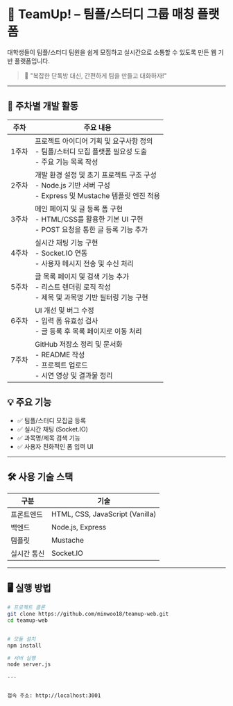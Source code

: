 # 🧩 TeamUp! – 팀플/스터디 그룹 매칭 플랫폼

대학생들이 팀플/스터디 팀원을 쉽게 모집하고 실시간으로 소통할 수 있도록 만든 웹 기반 플랫폼입니다.

> 🚀 "복잡한 단톡방 대신, 간편하게 팀을 만들고 대화하자!"

---

## 📅 주차별 개발 활동

| 주차 | 주요 내용 |
|------|-----------|
| 1주차 | 프로젝트 아이디어 기획 및 요구사항 정의<br>- 팀플/스터디 모집 플랫폼 필요성 도출<br>- 주요 기능 목록 작성 |
| 2주차 | 개발 환경 설정 및 초기 프로젝트 구조 구성<br>- Node.js 기반 서버 구성<br>- Express 및 Mustache 템플릿 엔진 적용 |
| 3주차 | 메인 페이지 및 글 등록 폼 구현<br>- HTML/CSS를 활용한 기본 UI 구현<br>- POST 요청을 통한 글 등록 기능 추가 |
| 4주차 | 실시간 채팅 기능 구현<br>- Socket.IO 연동<br>- 사용자 메시지 전송 및 수신 처리 |
| 5주차 | 글 목록 페이지 및 검색 기능 추가<br>- 리스트 렌더링 로직 작성<br>- 제목 및 과목명 기반 필터링 기능 구현 |
| 6주차 | UI 개선 및 버그 수정<br>- 입력 폼 유효성 검사<br>- 글 등록 후 목록 페이지로 이동 처리 |
| 7주차 | GitHub 저장소 정리 및 문서화<br>- README 작성<br>- 프로젝트 업로드<br>- 시연 영상 및 결과물 정리 |



## 💡 주요 기능

- ✅ 팀플/스터디 모집글 등록
- ✅ 실시간 채팅 (Socket.IO)
- ✅ 과목명/제목 검색 기능
- ✅ 사용자 친화적인 폼 입력 UI

---

## 🛠 사용 기술 스택

| 구분       | 기술 |
|------------|------|
| 프론트엔드 | HTML, CSS, JavaScript (Vanilla) |
| 백엔드     | Node.js, Express |
| 템플릿     | Mustache |
| 실시간 통신| Socket.IO |

---

## 🖥 실행 방법

```bash
# 프로젝트 클론
git clone https://github.com/minwoo18/teamup-web.git
cd teamup-web


# 모듈 설치
npm install

# 서버 실행
node server.js

---


접속 주소: http://localhost:3001
